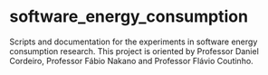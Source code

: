 # software_energy_consumption
Scripts and documentation for the experiments in software energy consumption research. This project is oriented by Professor Daniel Cordeiro, Professor Fábio Nakano and Professor Flávio Coutinho. 
